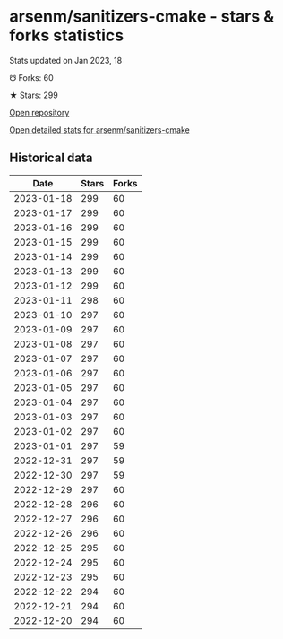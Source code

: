 # arsenm/sanitizers-cmake - stars & forks statistics

Stats updated on Jan 2023, 18

☋ Forks: 60

★ Stars: 299

[Open repository](https://github.com/arsenm/sanitizers-cmake)

[Open detailed stats for arsenm/sanitizers-cmake](https://reviewgithub.com/rep/arsenm/sanitizers-cmake)

## Historical data
| Date | Stars | Forks |
|------|-------|-------|
| 2023-01-18 | 299 | 60 | 
| 2023-01-17 | 299 | 60 | 
| 2023-01-16 | 299 | 60 | 
| 2023-01-15 | 299 | 60 | 
| 2023-01-14 | 299 | 60 | 
| 2023-01-13 | 299 | 60 | 
| 2023-01-12 | 299 | 60 | 
| 2023-01-11 | 298 | 60 | 
| 2023-01-10 | 297 | 60 | 
| 2023-01-09 | 297 | 60 | 
| 2023-01-08 | 297 | 60 | 
| 2023-01-07 | 297 | 60 | 
| 2023-01-06 | 297 | 60 | 
| 2023-01-05 | 297 | 60 | 
| 2023-01-04 | 297 | 60 | 
| 2023-01-03 | 297 | 60 | 
| 2023-01-02 | 297 | 60 | 
| 2023-01-01 | 297 | 59 | 
| 2022-12-31 | 297 | 59 | 
| 2022-12-30 | 297 | 59 | 
| 2022-12-29 | 297 | 60 | 
| 2022-12-28 | 296 | 60 | 
| 2022-12-27 | 296 | 60 | 
| 2022-12-26 | 296 | 60 | 
| 2022-12-25 | 295 | 60 | 
| 2022-12-24 | 295 | 60 | 
| 2022-12-23 | 295 | 60 | 
| 2022-12-22 | 294 | 60 | 
| 2022-12-21 | 294 | 60 | 
| 2022-12-20 | 294 | 60 | 

